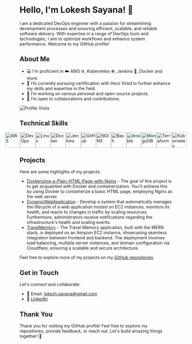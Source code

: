 # Hello, I'm Lokesh Sayana! 👋

I am a dedicated DevOps engineer with a passion for streamlining development processes and ensuring efficient, scalable, and reliable software delivery. With expertise in a range of DevOps tools and technologies, I aim to optimize workflows and enhance system performance. Welcome to my GitHub profile!


## About Me

- 💻 I'm proficient in ☁️ AWS 🌐, Kubernetes ☸️, Jenkins 🔧, Docker and more.
- 🌱 I’m currently pursuing certification with Hero Vired to further enhance my skills and expertise in the field.
- 🔭 I’m working on various personal and open-source projects.
- 🤝 I’m open to collaborations and contributions.

![Profile Visits](https://komarev.com/ghpvc/?username=sayanalokesh&label=Profile%20Visits&color=0e75b6&style=flat)

## Technical Skills

<div style="display:flex; justify-content: center; align-items: center;">
    <img src="https://i.pinimg.com/564x/14/96/50/149650cf203a19c9aea21b9092cb186d.jpg" alt="AWS" height="50" />
    <img src="https://i.pinimg.com/564x/6f/96/39/6f96397c91e42286f79ae70f74d91485.jpg" alt="DevOps" height="50" />
    <img src="https://i.pinimg.com/564x/72/23/be/7223bece47ef99ec3ed361f4a4b36433.jpg" alt="Linux" height="50" />
    <img src="https://i.pinimg.com/564x/8b/81/38/8b8138c4491769dd53c5dc09b6548ecf.jpg" alt="Docker" height="50" />
    <img src="https://i.pinimg.com/564x/48/c6/11/48c6110abb4c1a3a7acb38be7e2acec9.jpg" alt="Jenkins" height="50" />
    <img src="https://i.pinimg.com/564x/f9/a6/12/f9a6129b0d10fd385e85a8cc50e25e15.jpg" alt="GitHub" height="50" />    
    <img src="https://i.pinimg.com/564x/ef/40/5e/ef405e000a5fe6e3dfed86a2776c443a.jpg" alt="NGINX" height="50" />
    <img src="https://i.pinimg.com/564x/48/70/f8/4870f86d7606a6b72a702c82322ac399.jpg" alt="Bash" height="50" />
    <img src="https://i.pinimg.com/564x/8c/44/4d/8c444dce50649007e5bc515ca7c79336.jpg" alt="Ansible" height="50" />
    <img src="https://i.pinimg.com/564x/92/b6/52/92b6525bad11d0df5ff0f18bfe5bceb0.jpg" alt="MongoDB" height="50" />    
    <img src="https://i.pinimg.com/564x/f4/eb/fb/f4ebfbfd9f2dc4f1200c52c207abcab1.jpg" alt="Terraform" height="50" />
    <img src="https://i.pinimg.com/564x/99/c0/d9/99c0d9b408d0b3f3c9ab2ac5046c4fdb.jpg" alt="Kubernetes" height="50" />
</div>

## Projects

Here are some highlights of my projects:

- [Dockerizing-a-Plain-HTML-Page-with-Nginx](https://github.com/sayanalokesh/Dockerizing-a-Plain-HTML-Page-with-Nginx) - The goal of this project is to get acquainted with Docker and containerization. You'll achieve this by using Docker to containerize a basic HTML page, employing Nginx as the web server.
- [DynamicWebApplication](link-to-project) - Develop a system that automatically manages the lifecycle of a web application hosted on EC2 instances, monitors its health, and reacts to changes in traffic by scaling resources. Furthermore, administrators receive notifications regarding the infrastructure's health and scaling events.
- [TravelMemory](https://github.com/sayanalokesh/TravelMemory) - The Travel Memory application, built with the MERN stack, is deployed on an Amazon EC2 instance, showcasing seamless integration between frontend and backend. The deployment involves load balancing, multiple server instances, and domain configuration via Cloudflare, ensuring a scalable and secure architecture.

Feel free to explore more of my projects on my [GitHub repositories](https://github.com/sayanalokesh?tab=repositories).

## Get in Touch

Let's connect and collaborate:

- 📧 Email: lokesh.sayana@gmail.com
- 💬 [LinkedIn](https://www.linkedin.com/in/lokeshsayana)

## Thank You

Thank you for visiting my GitHub profile! Feel free to explore my repositories, provide feedback, or reach out. Let's build amazing things together! 🚀

<!--
**sayanalokesh/sayanalokesh** is a ✨ _special_ ✨ repository because its `README.md` (this file) appears on your GitHub profile.

Here are some ideas to get you started:

- 🔭 I’m currently working on ...
- 🌱 I’m currently learning ...
- 👯 I’m looking to collaborate on ...
- 🤔 I’m looking for help with ...
- 💬 Ask me about ...
- 📫 How to reach me: ...
- 😄 Pronouns: ...
- ⚡ Fun fact: ...
-->
